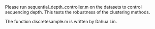 
Please run sequential_depth_controller.m on the datasets to control sequencing depth. This tests the robustness of the clustering methods.

The function discretesample.m is written by Dahua Lin.
